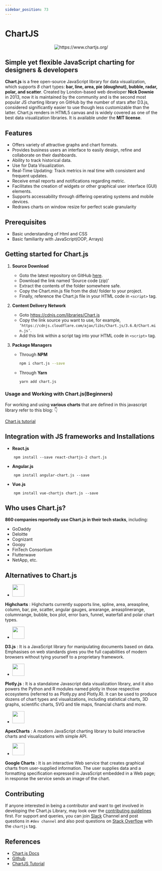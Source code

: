```yaml
---
sidebar_position: 73
---
```


# ChartJS

<p align="center">
    <img src="https://www.chartjs.org/media/logo-title.svg" alt="https://www.chartjs.org/"/>
</p>


##   Simple yet flexible JavaScript charting for designers & developers

**Chart.js** is a free open-source  JavaScript library for data visualization, which supports *8* chart types: **bar, line, area, pie (doughnut), bubble, radar, polar, and scatter**. Created by London-based web developer **Nick Downie** in 2013, now it is maintained by the community and is the second most popular JS charting library on GitHub by the number of stars after D3.js, considered significantly easier to use though less customizable than the latter. Chart.js renders in HTML5 canvas and is widely covered as one of the best data visualization libraries. It is available under the **MIT license**.



## Features
 - Offers variety of attractive graphs and chart formats.
 - Provides business users an interface to easily design, refine and collaborate on their dashboards.
 - Ability to track historical data.
 - Use for Data Visualization.
 - Real-Time Updating: Track metrics in real time with consistent and frequent updates.
 - Receive email reports and notifications regarding metric.
 - Facilitates the creation of widgets or other graphical user interface (GUI) elements. 
 - Supports accessability through differing operating systems and mobile devices.
 - Redraws charts on window resize for perfect scale granularity



## Prerequisites
* Basic understanding of Html and CSS 
* Basic familiarity with JavaScript(OOP, Arrays)

## Getting started for Chart.js

1. **Source Download**
    - Goto the latest repository on GitHub [here](https://github.com/chartjs/Chart.js/releases/tag/v3.6.0).
    - Download the link named ‘Source code (zip)’
    - Extract the contents of the folder somewhere safe.
    - Copy the Chart.min.js file from the dist/ folder to your project.
    - Finally, reference the Chart.js file in your HTML code in `<script>` tag.

2. **Content Delivery Network**
    - Goto https://cdnjs.com/libraries/Chart.js
    - Copy the link source you want to use, for example, `‘https://cdnjs.cloudflare.com/ajax/libs/Chart.js/3.6.0/Chart.min.js‘`.
    - Add this link within a script tag into your HTML code in `<script>` tag.

3. **Package Managers**
    - Through **NPM**
        ```bash
        npm i chart.js --save
        ```
    - Through **Yarn**
        ```bash
        yarn add chart.js
        ```

### Usage and Working with Chart.js(Beginners)
For working and using **various charts** that are defined in this javascript library refer to this blog: 👇 

[Chart.js tutorial](https://www.codewall.co.uk/chartjs-tutorial-for-beginners-with-pdf-1/)

## Integration with JS frameworks and Installations

* **React.js**
```shell
    npm install --save react-chartjs-2 chart.js
```
* **Angular.js**
```shell
    npm install angular-chart.js --save
```
* **Vue.js**
```shell
    npm install vue-chartjs chart.js --save
```

## Who uses Chart.js?
**860 companies reportedly use Chart.js in their tech stacks**, including:
* GoDaddy
* Deloitte
* Cognizant
* Goopy
* FinTech Consortium
* Flutterwave
* NetApp, etc.



## Alternatives to Chart.js

* <img src="https://wp-assets.highcharts.com/svg/highcharts-logo-padded.svg" height="40"/> 

**Highcharts** : Highcharts currently supports line, spline, area, areaspline, column, bar, pie, scatter, angular gauges, arearange, areasplinerange, columnrange, bubble, box plot, error bars, funnel, waterfall and polar chart types.

* <img src="https://camo.githubusercontent.com/586ccf0aad9684edc821658cee04146cf36d1f1d5ec904bbefd72728909ccb2e/68747470733a2f2f64336a732e6f72672f6c6f676f2e737667" height ="40"/> 

**D3.js** : It is a JavaScript library for manipulating documents based on data. Emphasises on web standards gives you the full capabilities of modern browsers without tying yourself to a proprietary framework.

* <img src="https://plotly-marketing-website.cdn.prismic.io/plotly-marketing-website/948b6663-9429-4bd6-a4cc-cb33231d4532_logo-plotly.svg" height ="40"/> 

**Plotly.js** : It is a standalone Javascript data visualization library, and it also powers the Python and R modules named plotly in those respective ecosystems (referred to as Plotly.py and Plotly.R). It can be used to produce dozens of chart types and visualizations, including statistical charts, 3D graphs, scientific charts, SVG and tile maps, financial charts and more.

* <img src="https://apexcharts.com/wp-content/themes/apexcharts/img/apexcharts-logo-white-trimmed.svg" height ="40"/> 

**ApexCharts** : 
A modern JavaScript charting library to build interactive charts and visualizations with simple API.

* <img src="https://www.gstatic.com/devrel-devsite/prod/v0a713fec70a4b4c54311265d5142e962747a0e45a24063467564a2765c008ac7/developers/images/favicon.png" height ="40"/>    

**Google Charts** : It is an interactive Web service that creates graphical charts from user-supplied information. The user supplies data and a formatting specification expressed in JavaScript embedded in a Web page; in response the service sends an image of the chart.


## Contributing
 If anyone interested in being a contributor and want to get involved in developing the Chart.js Library, may look over the [contributing guidelines](https://www.chartjs.org/docs/master/developers/contributing) first. For support and queries, you can join [Slack](https://chartjs-slack.herokuapp.com/) Channel and post questions in `#dev channel` and also post questions on [Stack Overflow](https://stackoverflow.com/questions/tagged/chartjs) with the `chartjs` tag.


## References

* [Chart.js Docs](https://www.chartjs.org/docs/latest/)
* [Github](https://github.com/chartjs/Chart.js)
* [ChartJS Tutorial](https://www.codewall.co.uk/chartjs-tutorial-for-beginners-with-pdf-1/)

